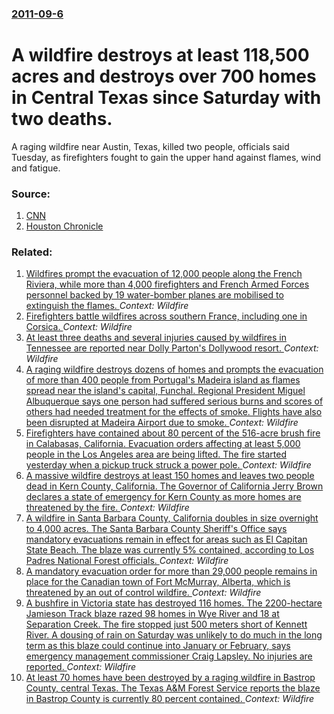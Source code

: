 ### [2011-09-6](/news/2011/09/6/index.md)

# A wildfire destroys at least 118,500 acres and destroys over 700 homes in Central Texas since Saturday with two deaths. 

A raging wildfire near Austin, Texas, killed two people, officials said Tuesday, as firefighters fought to gain the upper hand against flames, wind and fatigue.


### Source:

1. [CNN](http://edition.cnn.com/2011/US/09/06/texas.fires/index.html)
2. [Houston Chronicle](http://www.chron.com/news/houston-texas/article/Texas-wildfires-claim-2-lives-2158303.php)

### Related:

1. [Wildfires prompt the evacuation of 12,000 people along the French Riviera, while more than 4,000 firefighters and French Armed Forces personnel backed by 19 water-bomber planes are mobilised to extinguish the flames. ](/news/2017/07/26/wildfires-prompt-the-evacuation-of-12-000-people-along-the-french-riviera-while-more-than-4-000-firefighters-and-french-armed-forces-person.md) _Context: Wildfire_
2. [Firefighters battle wildfires across southern France, including one in Corsica. ](/news/2017/07/25/firefighters-battle-wildfires-across-southern-france-including-one-in-corsica.md) _Context: Wildfire_
3. [At least three deaths and several injuries caused by wildfires in Tennessee are reported near Dolly Parton's Dollywood resort. ](/news/2016/11/30/at-least-three-deaths-and-several-injuries-caused-by-wildfires-in-tennessee-are-reported-near-dolly-parton-s-dollywood-resort.md) _Context: Wildfire_
4. [A raging wildfire destroys dozens of homes and prompts the evacuation of more than 400 people from Portugal's Madeira island as flames spread near the island's capital, Funchal. Regional President Miguel Albuquerque says one person had suffered serious burns and scores of others had needed treatment for the effects of smoke. Flights have also been disrupted at Madeira Airport due to smoke. ](/news/2016/08/9/a-raging-wildfire-destroys-dozens-of-homes-and-prompts-the-evacuation-of-more-than-400-people-from-portugal-s-madeira-island-as-flames-sprea.md) _Context: Wildfire_
5. [Firefighters have contained about 80 percent of the 516-acre brush fire in Calabasas, California. Evacuation orders affecting at least 5,000 people in the Los Angeles area are being lifted. The fire started yesterday when a pickup truck struck a power pole. ](/news/2016/06/5/firefighters-have-contained-about-80-percent-of-the-516-acre-brush-fire-in-calabasas-california-evacuation-orders-affecting-at-least-5-000.md) _Context: Wildfire_
6. [A massive wildfire destroys at least 150 homes and leaves two people dead in Kern County, California. The Governor of California Jerry Brown declares a state of emergency for Kern County as more homes are threatened by the fire. ](/news/2016/06/25/a-massive-wildfire-destroys-at-least-150-homes-and-leaves-two-people-dead-in-kern-county-california-the-governor-of-california-jerry-brown.md) _Context: Wildfire_
7. [A wildfire in Santa Barbara County, California doubles in size overnight to 4,000 acres. The Santa Barbara County Sheriff's Office says mandatory evacuations remain in effect for areas such as El Capitan State Beach. The blaze was currently 5% contained, according to Los Padres National Forest officials. ](/news/2016/06/17/a-wildfire-in-santa-barbara-county-california-doubles-in-size-overnight-to-4-000-acres-the-santa-barbara-county-sheriff-s-office-says-mand.md) _Context: Wildfire_
8. [A mandatory evacuation order for more than 29,000 people remains in place for the Canadian town of Fort McMurray, Alberta, which is threatened by an out of control wildfire. ](/news/2016/05/3/a-mandatory-evacuation-order-for-more-than-29-000-people-remains-in-place-for-the-canadian-town-of-fort-mcmurray-alberta-which-is-threaten.md) _Context: Wildfire_
9. [A bushfire in Victoria state has destroyed 116 homes. The 2200-hectare Jamieson Track blaze razed 98 homes in Wye River and 18 at Separation Creek. The fire stopped just 500 meters short of Kennett River. A dousing of rain on Saturday was unlikely to do much in the long term as this blaze could continue into January or February, says emergency management commissioner Craig Lapsley. No injuries are reported. ](/news/2015/12/26/a-bushfire-in-victoria-state-has-destroyed-116-homes-the-2200-hectare-jamieson-track-blaze-razed-98-homes-in-wye-river-and-18-at-separation.md) _Context: Wildfire_
10. [At least 70 homes have been destroyed by a raging wildfire in Bastrop County, central Texas. The Texas A&M Forest Service reports the blaze in Bastrop County is currently 80 percent contained. ](/news/2015/10/20/at-least-70-homes-have-been-destroyed-by-a-raging-wildfire-in-bastrop-county-central-texas-the-texas-a-m-forest-service-reports-the-blaze.md) _Context: Wildfire_
